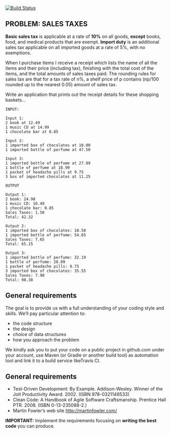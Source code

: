 [![Build Status](https://travis-ci.org/Bhudjo/sales-taxes.svg?branch=master)](https://travis-ci.org/Bhudjo/sales-taxes.svg?branch=master)
## PROBLEM: SALES TAXES

**Basic sales tax** is applicable at a rate of **10%** on all goods, **except** books, food, and medical products that are exempt. **Import duty** is an additional sales tax applicable on all imported goods at a rate of 5%, with no exemptions.

When I purchase items I receive a receipt which lists the name of all the items and their price (including tax), finishing with the total cost of the items, and the total amounts of sales taxes paid. The rounding rules for sales tax are that for a tax rate of n%, a shelf price of p contains (np/100 rounded up to the nearest 0.05) amount of sales tax.

Write an application that prints out the receipt details for these shopping baskets...

```
INPUT:

Input 1:
2 book at 12.49
1 music CD at 14.99
1 chocolate bar at 0.85

Input 2:
1 imported box of chocolates at 10.00
1 imported bottle of perfume at 47.50

Input 3:
1 imported bottle of perfume at 27.99
1 bottle of perfume at 18.99
1 packet of headache pills at 9.75
3 box of imported chocolates at 11.25

OUTPUT

Output 1:
2 book: 24.98
1 music CD: 16.49
1 chocolate bar: 0.85
Sales Taxes: 1.50
Total: 42.32

Output 2:
1 imported box of chocolates: 10.50
1 imported bottle of perfume: 54.65
Sales Taxes: 7.65
Total: 65.15

Output 3:
1 imported bottle of perfume: 32.19
1 bottle of perfume: 20.89
1 packet of headache pills: 9.75
3 imported box of chocolates: 35.55
Sales Taxes: 7.90
Total: 98.38
```

## General requirements
The goal is to provide us with a full understanding of your coding style and skills. We’ll pay particular attention to:
- the code structure
- the design
- choice of data structures
- how you approach the problem

We kindly ask you to put your code on a public project in github.com under your account, use Maven (or Gradle or another build tool) as automation tool and link it to a build service likeTravis CI.  


## General requirements
- Test-Driven Development: By Example. Addison-Wesley. Winner of the Jolt Productivity Award. 2002. (ISBN 978-0321146533)
- Clean Code: A Handbook of Agile Software Craftsmanship. Prentice Hall PTR. 2008. (ISBN 0-13-235088-2.)
- Martin Fowler’s web site http://martinfowler.com/

**IMPORTANT:**  Implement the requirements focusing on **writing the best code** you can produce.


